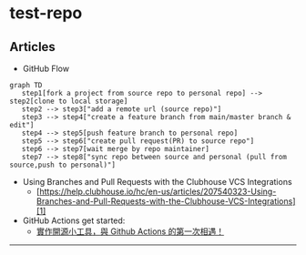 # test-repo

## Articles

- GitHub Flow
```mermaid
graph TD
   step1[fork a project from source repo to personal repo] --> step2[clone to local storage]
   step2 --> step3["add a remote url (source repo)"]
   step3 --> step4["create a feature branch from main/master branch & edit"]
   step4 --> step5[push feature branch to personal repo]
   step5 --> step6["create pull request(PR) to source repo"]
   step6 --> step7[wait merge by repo maintainer]
   step7 --> step8["sync repo between source and personal (pull from source,push to personal)"]
```

- Using Branches and Pull Requests with the Clubhouse VCS Integrations
  - [https://help.clubhouse.io/hc/en-us/articles/207540323-Using-Branches-and-Pull-Requests-with-the-Clubhouse-VCS-Integrations][1]
- GitHub Actions get started:
  - [實作開源小工具，與 Github Actions 的第一次相遇！][0]

---
[comment]: <> (references)
[0]:https://medium.com/starbugs/%E5%AF%A6%E4%BD%9C%E9%96%8B%E6%BA%90%E5%B0%8F%E5%B7%A5%E5%85%B7-%E8%88%87-github-actions-%E7%9A%84%E7%AC%AC%E4%B8%80%E6%AC%A1%E7%9B%B8%E9%81%87-3dd2d70eeb
[1]:https://help.clubhouse.io/hc/en-us/articles/207540323-Using-Branches-and-Pull-Requests-with-the-Clubhouse-VCS-Integrations